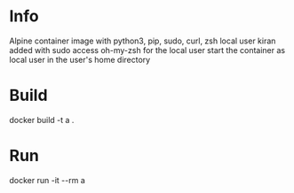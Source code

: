 # Info
Alpine container image with python3, pip, sudo, curl, zsh
local user kiran added with sudo access
oh-my-zsh for the local user
start the container as local user in the user's home directory

# Build
docker build -t a .

# Run
docker run -it --rm a

